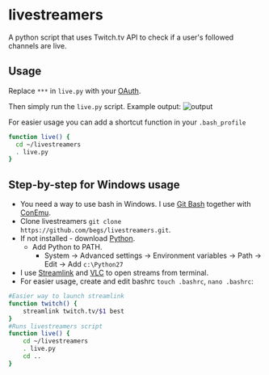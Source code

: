 # livestreamers
A python script that uses Twitch.tv API to check if a user's followed channels are live.

## Usage
Replace ```***``` in ```live.py``` with your [OAuth](https://twitchapps.com/tmi/). 

Then simply run the ```live.py``` script. Example output:
![output](https://puu.sh/ysDHl/533d20b5df.png)


For easier usage you can add a shortcut function in your ```.bash_profile```
```bash
function live() {
  cd ~/livestreamers
  . live.py
}
```
## Step-by-step for Windows usage
* You need a way to use bash in Windows. I use [Git Bash](https://git-scm.com/downloads) together with [ConEmu](https://conemu.github.io/).
* Clone livestreamers ```git clone https://github.com/begs/livestreamers.git```.
* If not installed - download [Python](https://www.python.org/download/releases/2.7/).
	* Add Python to PATH. 
		* System -> Advanced settings -> Environment variables -> Path -> Edit -> Add ```c:\Python27```
* I use [Streamlink](https://github.com/streamlink/streamlink/releases) and [VLC](https://www.videolan.org/vlc/download-windows.nb.html) to open streams from terminal.
* For easier usage, create and edit bashrc ```touch .bashrc```, ```nano .bashrc```:
```bash
#Easier way to launch streamlink
function twitch() {
    streamlink twitch.tv/$1 best
}
#Runs livestreamers script
function live() {
	cd ~/livestreamers
	. live.py
	cd ..
}
```
